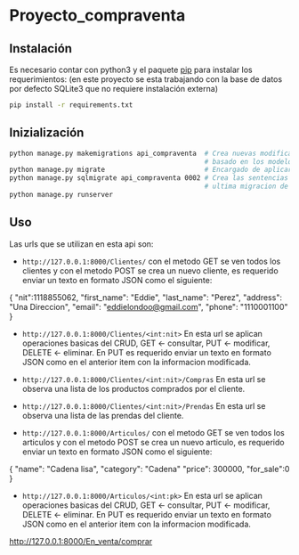 # Proyecto_compraventa

## Instalación

Es necesario contar con python3 y el paquete [pip](https://pip.pypa.io/en/stable/) para instalar los requerimientos: (en este proyecto se esta trabajando con la base de datos por defecto SQLite3 que no requiere instalación externa)

```bash
pip install -r requirements.txt
```

## Inizialización 

```bash
python manage.py makemigrations api_compraventa  # Crea nuevas modificaciones 
                                                 # basado en los modelos ubicados en api_compraventa.models
python manage.py migrate                         # Encargado de aplicar las migraciones
python manage.py sqlmigrate api_compraventa 0002 # Crea las sentencias SQL para una migración '0002' es la 
                                                 # ultima migracion de api_compraventa.migrations
python manage.py runserver
```
## Uso

Las urls que se utilizan en esta api son:

- ```http://127.0.0.1:8000/Clientes/``` con el metodo GET se ven todos los clientes y con el metodo POST se crea un nuevo cliente, es requerido enviar un texto en formato JSON como el siguiente:

{
    "nit":1118855062,
    "first_name": "Eddie",
    "last_name": "Perez",
    "address": "Una Direccion",
    "email": "eddielondoo@gmail.com",
    "phone": "1110001100"
}

- ```http://127.0.0.1:8000/Clientes/<int:nit>``` En esta url se aplican operaciones basicas del CRUD, GET <- consultar, PUT <- modificar, DELETE <- eliminar. En PUT es requerido enviar un texto en formato JSON como en el anterior item con la informacion modificada.

- ```http://127.0.0.1:8000/Clientes/<int:nit>/Compras``` En esta url se observa una lista de los productos comprados por el cliente.

- ```http://127.0.0.1:8000/Clientes/<int:nit>/Prendas``` En esta url se observa una lista de las prendas del cliente.

- ```http://127.0.0.1:8000/Articulos/``` con el metodo GET se ven todos los articulos y con el metodo POST se crea un nuevo articulo, es requerido enviar un texto en formato JSON como el siguiente:

{
    "name": "Cadena lisa",
    "category": "Cadena"
    "price": 300000,
    "for_sale":0
}

- ```http://127.0.0.1:8000/Articulos/<int:pk>``` En esta url se aplican operaciones basicas del CRUD, GET <- consultar, PUT <- modificar, DELETE <- eliminar. En PUT es requerido enviar un texto en formato JSON como en el anterior item con la informacion modificada.





http://127.0.0.1:8000/En_venta/comprar
